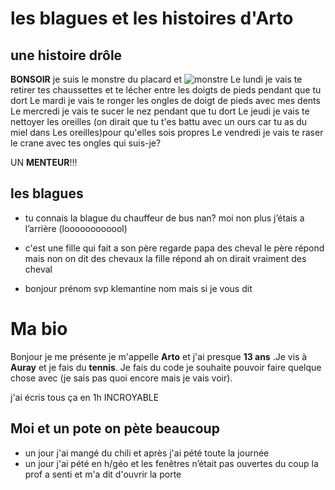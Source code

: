 # les blagues et les histoires d'Arto

## une histoire drôle



**BONSOIR** je suis le monstre du placard et
![monstre](https://img.bfmtv.com/c/1256/708/419/03ab86d497e615c9b47558828b21d.jpeg)
Le lundi je vais te retirer tes chaussettes et te lécher entre les doigts de pieds pendant que tu dort
Le mardi je vais te ronger les ongles de doigt de pieds avec mes dents
Le mercredi je vais te sucer le nez pendant que tu dort
Le jeudi je vais te nettoyer les oreilles (on dirait que tu t'es battu avec un ours car tu as du miel dans
Les oreilles)pour qu'elles sois propres
Le vendredi je vais te raser le crane avec tes ongles
qui suis-je?

UN **MENTEUR**!!!


## les blagues


- tu connais la blague du chauffeur de bus nan? moi non plus j’étais a l’arrière (loooooooooool)

- c'est une fille qui fait a son père regarde papa des cheval le père répond mais non on dit des chevaux la fille répond
ah on dirait vraiment des cheval

- bonjour prénom svp klemantine nom mais si je vous dit



# Ma bio

Bonjour je me présente je m'appelle **Arto** et j'ai presque **13 ans** .Je vis à **Auray**
et je fais du **tennis**.
Je fais du code je souhaite pouvoir faire quelque chose avec (je sais pas quoi encore mais je vais voir).

j'ai écris tous ça en 1h INCROYABLE

## Moi et un pote on pète beaucoup

- un jour j'ai mangé du chili et après j'ai pété toute la journée
- un jour j'ai pété en h/géo et les fenêtres n’était pas ouvertes du coup la prof a senti
et m'a dit d'ouvrir la porte
